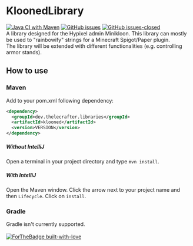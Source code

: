 # KloonedLibrary <br>
[![Java CI with Maven](https://github.com/TheLeCrafter/KloonedLibrary/actions/workflows/maven.yml/badge.svg)](https://github.com/TheLeCrafter/KloonedLibrary/actions/workflows/maven.yml) 
[![GitHub issues](https://img.shields.io/github/issues/TheLeCrafter/KloonedLibrary.svg)](https://GitHub.com/TheLeCrafter/KloonedLibrary/issues/) 
[![GitHub issues-closed](https://img.shields.io/github/issues-closed/TheLeCrafter/KloonedLibrary.svg)](https://GitHub.com/TheLeCrafter/KloonedLibrary/issues?q=is%3Aissue+is%3Aclosed) <br>
A library designed for the Hypixel admin Minikloon. This library can mostly be used to "rainbowify" strings for a Minecraft Spigot/Paper plugin. <br>
The library will be extended with different functionalities (e.g. controlling armor stands).

## How to use
### Maven
Add to your pom.xml following dependency:
```XML
<dependency>
  <groupId>dev.thelecrafter.libraries</groupId>
  <artifactId>klooned</artifactId>
  <version>VERSION</version>
</dependency> 
```
##### Without IntelliJ
Open a terminal in your project directory and type `mvn install`.
##### With IntelliJ
Open the Maven window. Click the arrow next to your project name and then `Lifecycle`. Click on `install`.
### Gradle
Gradle isn't currently supported. <br> <br>
[![ForTheBadge built-with-love](http://ForTheBadge.com/images/badges/built-with-love.svg)](https://GitHub.com/TheLeCrafter/)
